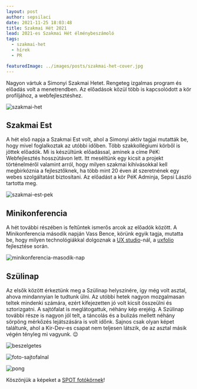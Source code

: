 ```yaml
---
layout: post
author: sepsilaci
date: 2021-11-25 18:03:48
title: Szakmai Hét 2021
lead: 2021-es Szakmai Hét élménybeszámoló
tags:
  - szakmai-het
  - hírek
  - PR

featuredImage: ../images/posts/szakmai-het-cover.jpg
---
```


Nagyon vártuk a Simonyi Szakmai Hetet. Rengeteg izgalmas program és előadás volt a menetrendben. Az előadások közül több is kapcsolódott a kör profiljához, a webfejlesztéshez.

![szakmai-het](https://warp.sch.bme.hu/img/blobs/redirect/eyJfcmFpbHMiOnsibWVzc2FnZSI6IkJBaHBSZz09IiwiZXhwIjpudWxsLCJwdXIiOiJibG9iX2lkIn19--d967304f2860d66d4eb052ad4ac2fb7d350c8ddf/szakmai-het-cover.jpg)

## Szakmai Est

A hét első napja a Szakmai Est volt, ahol a Simonyi aktív tagjai mutatták be, hogy mivel foglalkoztak az utóbbi időben. Több szakkollégiumi körből is jöttek előadók. Mi is készültünk előadással, aminek a címe PéK: Webfejlesztés hosszútávon lett. Itt meséltünk egy kicsit a projekt történelméről valamint arról, hogy milyen szakmai kihívásokkal kell megbirkóznia a fejlesztőknek, ha több mint 20 éven át szeretnének egy webes szolgáltatást biztosítani. Az előadást a kör PéK Adminja, Sepsi László tartotta meg.

![szakmai-est-pek](https://warp.sch.bme.hu/img/blobs/redirect/eyJfcmFpbHMiOnsibWVzc2FnZSI6IkJBaHBSdz09IiwiZXhwIjpudWxsLCJwdXIiOiJibG9iX2lkIn19--8bdd736197e9e504ed6acac49303e6856472c548/minikonf-pek-eloadas.jpg)

## Minikonferencia

A hét további részében is feltűntek ismerős arcok az előadók között. A Minikonferencia második napján Vass Bence, körünk egyik tagja, mutatta be, hogy milyen technológiákkal dolgoznak a [UX studio](https://uxstudioteam.com/)-nál, a [uxfolio](https://uxfol.io/) fejlesztése során.

![minikonferencia-masodik-nap](https://warp.sch.bme.hu/img/blobs/redirect/eyJfcmFpbHMiOnsibWVzc2FnZSI6IkJBaHBTQT09IiwiZXhwIjpudWxsLCJwdXIiOiJibG9iX2lkIn19--8d8d74ee3b22b71c610951204f9bf75495bfbb12/minikonf-masodik-nap.jpg)

## Szülinap

Az elsők között érkeztünk meg a Szülinap helyszínére, így még volt asztal, ahova mindannyian le tudtunk ülni. Az utóbbi hetek nagyon mozgalmasan teltek mindenki számára, ezért kifejezetten jó volt kicsit összeülni és sztorizgatni. A sajtófalat is meglátogattuk, néhány kép erejéig. A Szülinap további része is nagyon jól telt, a táncolás és a bulizás mellett néhány sörpöng mérkőzés lejátszására is volt időnk. Sajnos csak olyan képet találtunk, ahol a Kir-Dev-es csapat nem teljesen látszik, de az asztal másik végén tényleg mi vagyunk. :wink:

![beszelgetes](https://warp.sch.bme.hu/img/blobs/redirect/eyJfcmFpbHMiOnsibWVzc2FnZSI6IkJBaHBSQT09IiwiZXhwIjpudWxsLCJwdXIiOiJibG9iX2lkIn19--8cec0c76ed80e7d138a6236a13ef1eccd7ba724a/kir-dev-at-simonyi-szulinap-table.jpg)

![foto-sajtofalnal](https://warp.sch.bme.hu/img/blobs/redirect/eyJfcmFpbHMiOnsibWVzc2FnZSI6IkJBaHBRZz09IiwiZXhwIjpudWxsLCJwdXIiOiJibG9iX2lkIn19--8c0201879b26e0649ca7ca7c6728c8a9cea28529/kir-dev-simonyi-szulinap.jpg)

![pong](https://warp.sch.bme.hu/img/blobs/redirect/eyJfcmFpbHMiOnsibWVzc2FnZSI6IkJBaHBSUT09IiwiZXhwIjpudWxsLCJwdXIiOiJibG9iX2lkIn19--55c184c47101981a6b4c414370fea574f2a2d24e/kir-dev-at-simonyi-szulinap-pong.jpg.jpg)

Köszönjük a képeket a [SPOT fotókörnek](https://spot.sch.bme.hu/)!
